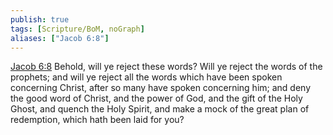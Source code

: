 ```yaml
---
publish: true
tags: [Scripture/BoM, noGraph]
aliases: ["Jacob 6:8"]
---
```

[Jacob 6:8](https://churchofjesuschrist.org/study/scriptures/bofm/jacob/6?lang=eng&id=p8#p8) Behold, will ye reject these words? Will ye reject the words of the prophets; and will ye reject all the words which have been spoken concerning Christ, after so many have spoken concerning him; and deny the good word of Christ, and the power of God, and the gift of the Holy Ghost, and quench the Holy Spirit, and make a mock of the great plan of redemption, which hath been laid for you?
